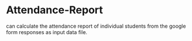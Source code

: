 # Attendance-Report
can calculate the attendance report of individual students from the google form responses as input data file.
